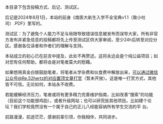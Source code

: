 本目录下包含投稿方式、后记、测试区。<br>

后记是2024年8月1日，本站的前身《南医大新生入学不全宝典v1.1（致小吐司）.PDF》里写的。<br>

测试区：为了避免个人能力不足与局限导致错误信息被发布而误导大家，所有非官方发布非紧急信息的投稿都将先上传至测试区供大家审阅，至少24h后转至对应分区。感谢各位读者和作者们的理解与支持。<br>

本站成立的初心已在前言中提及，此处不再赘述。这将永远会是个纯公益项目；如对您有任何帮助，都将会是对笔者莫大的慰藉。<br>

如果想用真金白银鼓励笔者，将笔者从学杂费和伙食费中解放出来，可以通过微信公众号@Re.52hertz的对应置顶文章打赏（暂未开放）。这是唯一打赏方式，其他皆不可信。无论如何，本站永不收费。<br>

若能缓解经济压力，笔者或将有更多精力完善维护指南，比如改善“搜索”的功能（目前这个功能很鸡肋），或者升级网站；也可以研究些其他项目。比如建个论坛？我们学校竟然没有一个属于自己的正儿八经能容纳所有学生交流的平
台。<br>

前路漫漫，前途茫茫，感谢前辈引领，你我相伴，共同进步。<br>